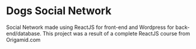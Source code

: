 # Dogs Social Network

Social Network made using ReactJS for front-end and Wordpress for back-end/database. This project was a result of a complete ReactJS course from Origamid.com
